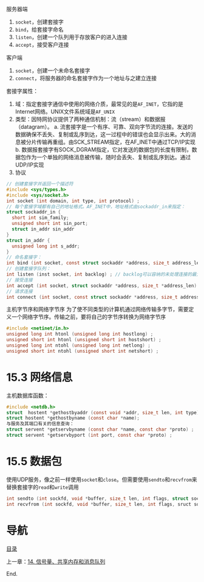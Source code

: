 服务器端

1. `socket`，创建套接字
2. `bind`，给套接字命名
3. `listen`，创建一个队列用于存放客户的进入连接
4. `accept`，接受客户连接

客户端

1. `socket`，创建一个未命名套接字
2. `connect`，将服务器的命名套接字作为一个地址与之建立连接

套接字属性：

1. 域：指定套接字通信中使用的网络介质，最常见的是`AF_INET`，它指的是Internet网络。UNIX文件系统域是`AF_UNIX`
2. 类型：因特网协议提供了两种通信机制：流（stream）和数据报（datagram）。
	a. 流套接字是一个有序、可靠、双向字节流的连接。发送的数据确保不丢失、复制或乱序到达，这一过程中的错误也会显示出来。大的消息被分片传输再重组。由SCK_STREAM指定，在AF_INET中通过TCP/IP实现
	b. 数据报套接字有SOCK_DGRAM指定，它对发送的数据包的长度有限制，数据包作为一个单独的网络消息被传输，随时会丢失、复制或乱序到达。通过UDP/IP实现
3. 协议

```c 
// 创建套接字并返回一个描述符
#include <sys/types.h>
#include <sys/socket.h>
int socket (int domain, int type, int protocol) ;
// 每个套接字域都有自己的地址格式。AF_INET中，地址格式由sockaddr_in来指定：
struct sockaddr_in {
  short int sim_family;
  unsigned short int sin_port; 
  struct in_addr sin_addr
}
struct in_addr {
  unsigned long int s_addr;
}
// 命名套接字：
int bind (int socket, const struct sockaddr *address, size_t address_len) ;
// 创建套接字队列：
int listen (inst socket, int backlog) ; // backlog可以容纳的未处理连接的最大数目
// 接受连接
int accept (int socket, struct sockaddr *address, size_t *address_len) ;
// 请求连接
int connect (int socket, const struct sockaddr *address, size_t address_len) ;
```

主机字节序和网络字节序
为了使不同类型的计算机通过网络传输多字节，需要定义一个网络字节序。传输之前，要将自己的字节序转换为网络字节序

```c 
#include <netinet/in.h>
unsigned long int htonl (unsigned long int hostlong) ;
unsigned short int htonl (unsigned short int hostshort) ;
unsigned long int ntohl (unsigned long int netlong) ;
unsigned short int ntohl (unsigned short int netshort) ;
```

# 15.3 网络信息

主机数据库函数：
```c 
#include <netdb.h>
struct  hostent *gethostbyaddr (const void *addr, size_t len, int type) ;
struct hostent *gethostbyname (const char *name);
与服务及其端口有关的信息查询：
struct servent *getservbyname (const char *name, const char *proto) ;
struct servent *getservbyport (int port, const char *proto) ;
```

# 15.5 数据包

使用UDP服务，像之前一样使用`socket`和`close`。但需要使用`sendto`和`recvfrom`来替换套接字的`read`和`write`调用

```c 
int sendto (int sockfd, void *buffer, size_t len, int flags, struct sockaddr *to, socklen_t tolen); 
int recvfrom (int sockfd, void *buffer, size_t len, int flags, sruct sockaddr *from, socklen_t *fromlen);
```

# 导航

[目录](README.md)

上一章：[14. 信号量、共享内存和消息队列](信号量、共享内存和消息队列.md)

End.